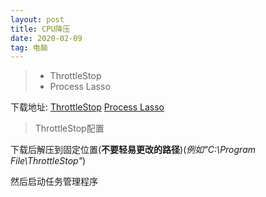 ```yaml
---
layout: post
title: CPU降压
date: 2020-02-09
tag: 电脑
---
```


>* ThrottleStop
>* Process Lasso

下载地址:
[ThrottleStop](https://www.techpowerup.com/download/techpowerup-throttlestop/)
[Process Lasso](https://dl.bitsum.com/files/processlassosetup64.exe)

> ThrottleStop配置

下载后解压到固定位置(**不要轻易更改的路径**)(*例如"C:\Program File\ThrottleStop"*)

然后启动任务管理程序